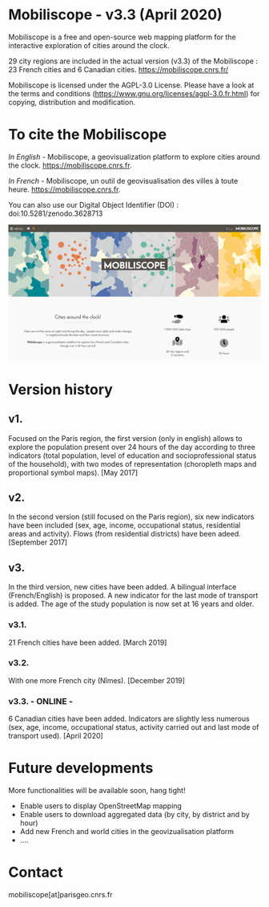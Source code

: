 # Mobiliscope - v3.3 (April 2020)

Mobiliscope is a free and open-source web mapping platform for the interactive exploration of cities around the clock.

29 city regions are included in the actual version (v3.3) of the Mobiliscope : 23 French cities and 6 Canadian cities.
https://mobiliscope.cnrs.fr/

Mobiliscope is licensed under the AGPL-3.0 License.
Please have a look at the terms and conditions (https://www.gnu.org/licenses/agpl-3.0.fr.html) for copying, distribution and modification.


# To cite the Mobiliscope

*In English -* Mobiliscope, a geovisualization platform to explore cities around the clock. https://mobiliscope.cnrs.fr.

*In French -* Mobiliscope, un outil de geovisualisation des villes à toute heure. https://mobiliscope.cnrs.fr.

You can also use our Digital Object Identifier (DOI) : doi:10.5281/zenodo.3628713

![Mobiliscope v3](/img_v3.3.png?raw=true)

# Version history

## v1. 
Focused on the Paris region, the first version (only in english) allows to explore the population present over 24 hours of the day according to three indicators (total population, level of education and socioprofessional status of the household), with two modes of representation (choropleth maps and proportional symbol maps). 
[May 2017] 

## v2.
In the second version (still focused on the Paris region), six new indicators have been included (sex, age, income, occupational status, residential areas and activity). Flows (from residential districts) have been adeed.
[September 2017] 

## v3.
In the third version, new cities have been added. A bilingual interface (French/English) is proposed. A new indicator for the last mode of transport is added. The age of the study population is now set at 16 years and older. 

### v3.1. 
21 French cities have been added. [March 2019]

### v3.2.
With one more French city (Nîmes). [December 2019]

### v3.3. - ONLINE -
6 Canadian cities have been added. Indicators are slightly less numerous (sex, age, income, occupational status, activity carried out and last mode of transport used). [April 2020]

# Future developments

More functionalities will be available soon, hang tight! 
* Enable users to display OpenStreetMap mapping
* Enable users to download aggregated data (by city, by district and by hour)
* Add new French and world cities in the geovizualisation platform
* ....

# Contact
mobiliscope[at]parisgeo.cnrs.fr





